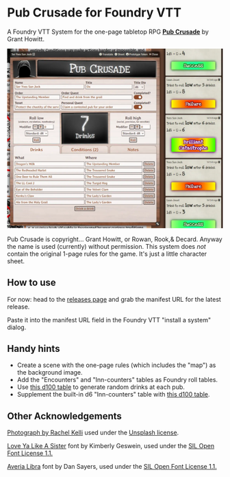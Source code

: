 # Pub Crusade for Foundry VTT

A Foundry VTT System for the one-page tabletop RPG **[Pub Crusade](https://rowanrookanddecard.com/product/pub-crusade/?mc_cid=84e30af20e)** by Grant Howitt.

![Screenshot of the Pub Crusade system in Foundry](./assets/pub-crusade-screenshot.webp)

Pub Crusade is copyright... Grant Howitt, or Rowan, Rook,& Decard. Anyway the name is used (currently) without permission. This system does *not* contain the original 1-page rules for the game. It's just a little character sheet.

## How to use

For now: head to the [releases page](https://github.com/n3dst4/pub-crusade-fvtt/releases) and grab the manifest URL for the latest release.

Paste it into the manifest URL field in the Foundry VTT "install a system" dialog.


## Handy hints

* Create a scene with the one-page rules (which includes the "map") as the background image.
* Add the "Encounters" and "Inn-counters" tables as Foundry roll tables.
* Use [this d100 table](https://d100tables.com/t/tavern-drinks) to generate random drinks at each pub.
* Supplement the built-in d6 "Inn-counters" table with [this d100 table](https://d100tables.com/t/tavern-events).


## Other Acknowledgements

[Photograph by Rachel Kelli](https://unsplash.com/photos/brown-wooden-surface-with-white-textile-n7MMvJFAp8Q_) used under the [Unsplash license](https://unsplash.com/license).

[Love Ya Like A Sister](https://fonts.google.com/specimen/Love+Ya+Like+A+Sister) font by Kimberly Geswein, used under the [SIL Open Font License 1.1.](https://openfontlicense.org/.)

[Averia Libra](https://fonts.google.com/specimen/Averia+Libre?query=averia) font by Dan Sayers, used under the [SIL Open Font License 1.1.](https://openfontlicense.org/.)